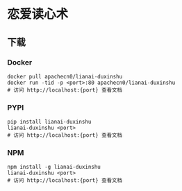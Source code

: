 # 恋爱读心术

## 下载

### Docker

```
docker pull apachecn0/lianai-duxinshu
docker run -tid -p <port>:80 apachecn0/lianai-duxinshu
# 访问 http://localhost:{port} 查看文档
```

### PYPI

```
pip install lianai-duxinshu
lianai-duxinshu <port>
# 访问 http://localhost:{port} 查看文档
```

### NPM

```
npm install -g lianai-duxinshu
lianai-duxinshu <port>
# 访问 http://localhost:{port} 查看文档
```